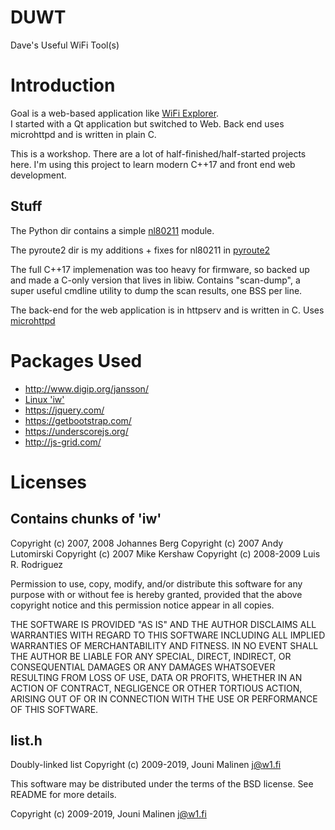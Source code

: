 # DUWT
Dave's Useful WiFi Tool(s)

# Introduction

Goal is a web-based application like [WiFi Explorer](https://www.adriangranados.com/).  
I started with a Qt application but switched to Web. Back end uses microhttpd
and is written in plain C.

This is a workshop. There are a lot of half-finished/half-started projects
here. I'm using this project to learn modern C++17 and front end web
development.

## Stuff

The Python dir contains a simple [nl80211](https://wireless.wiki.kernel.org/en/developers/Documentation/nl80211) module.

The pyroute2 dir is my additions + fixes for nl80211 in [pyroute2](https://pypi.org/project/pyroute2/)

The full C++17 implemenation was too heavy for firmware, so backed up and made
a C-only version that lives in libiw. Contains "scan-dump", a super useful
cmdline utility to dump the scan results, one BSS per line.

The back-end for the web application is in httpserv and is written in C.
Uses [microhttpd](https://www.gnu.org/software/libmicrohttpd/)

# Packages Used
 - http://www.digip.org/jansson/
 - [Linux 'iw'](https://git.kernel.org/pub/scm/linux/kernel/git/jberg/iw.git)
 - https://jquery.com/
 - https://getbootstrap.com/
 - https://underscorejs.org/
 - http://js-grid.com/

# Licenses

## Contains chunks of 'iw'
Copyright (c) 2007, 2008        Johannes Berg
Copyright (c) 2007              Andy Lutomirski
Copyright (c) 2007              Mike Kershaw
Copyright (c) 2008-2009         Luis R. Rodriguez

Permission to use, copy, modify, and/or distribute this software for any
purpose with or without fee is hereby granted, provided that the above
copyright notice and this permission notice appear in all copies.

THE SOFTWARE IS PROVIDED "AS IS" AND THE AUTHOR DISCLAIMS ALL WARRANTIES
WITH REGARD TO THIS SOFTWARE INCLUDING ALL IMPLIED WARRANTIES OF
MERCHANTABILITY AND FITNESS. IN NO EVENT SHALL THE AUTHOR BE LIABLE FOR
ANY SPECIAL, DIRECT, INDIRECT, OR CONSEQUENTIAL DAMAGES OR ANY DAMAGES
WHATSOEVER RESULTING FROM LOSS OF USE, DATA OR PROFITS, WHETHER IN AN
ACTION OF CONTRACT, NEGLIGENCE OR OTHER TORTIOUS ACTION, ARISING OUT OF
OR IN CONNECTION WITH THE USE OR PERFORMANCE OF THIS SOFTWARE.

## list.h
Doubly-linked list
Copyright (c) 2009-2019, Jouni Malinen <j@w1.fi>

This software may be distributed under the terms of the BSD license.
See README for more details.

Copyright (c) 2009-2019, Jouni Malinen <j@w1.fi>
